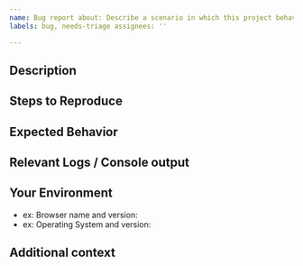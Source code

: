 ```yaml
---
name: Bug report about: Describe a scenario in which this project behaves unexpectedly title: ''
labels: bug, needs-triage assignees: ''

---
```


[NOTE]: # ( ^^ Provide a general summary of the issue in the title above. ^^ )

## Description

[NOTE]: # ( Describe the problem you're encountering. )

[TIP]:  # ( Do NOT give us access or passwords to your New Relic account or API keys! )

## Steps to Reproduce

[NOTE]: # ( Please be as specific as possible. )

## Expected Behavior

[NOTE]: # ( Tell us what you expected to happen. )

## Relevant Logs / Console output

[NOTE]: # ( Please provide specifics of the local error logs, Browser Dev Tools console, etc. if appropriate and possible. )

## Your Environment

[TIP]:  # ( Include as many relevant details about your environment as possible. )

* ex: Browser name and version:
* ex: Operating System and version:

## Additional context

[TIP]:  # ( Add any other context about the problem here. )

